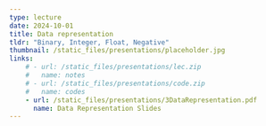 ```yaml
---
type: lecture
date: 2024-10-01
title: Data representation 
tldr: "Binary, Integer, Float, Negative"
thumbnail: /static_files/presentations/placeholder.jpg
links: 
    # - url: /static_files/presentations/lec.zip
    #   name: notes
    # - url: /static_files/presentations/code.zip
    #   name: codes
    - url: /static_files/presentations/3DataRepresentation.pdf
      name: Data Representation Slides
---
```

<!-- **Suggested Readings:**
- [Readings 1](http://example.com)
- [Readings 2](http://example.com) -->
